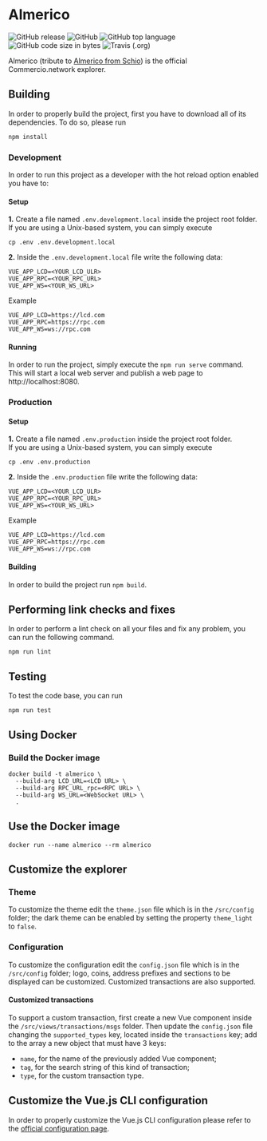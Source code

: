 # Almerico
![GitHub release](https://img.shields.io/github/release/commercionetwork/almerico.svg)
![GitHub](https://img.shields.io/github/license/commercionetwork/almerico.svg)
![GitHub top language](https://img.shields.io/github/languages/top/Commercionetwork/almerico.svg)
![GitHub code size in bytes](https://img.shields.io/github/languages/code-size/Commercionetwork/Almerico.svg)
![Travis (.org)](https://img.shields.io/travis/Commercionetwork/Almerico.svg)


Almerico (tribute to [Almerico from Schio](https://it.wikipedia.org/wiki/Almerico_da_Schio)) is the official \
Commercio.network explorer.


## Building
In order to properly build the project, first you have to download all of its dependencies. To do so, please run

```bash
npm install
``` 

### Development
In order to run this project as a developer with the hot reload option enabled you have to: 

#### Setup
**1.** Create a file named `.env.development.local` inside the project root folder.
If you are using a Unix-based system, you can simply execute
```shell
cp .env .env.development.local
``` 
 
**2.** Inside the `.env.development.local` file write the following data:
```
VUE_APP_LCD=<YOUR_LCD_ULR>
VUE_APP_RPC=<YOUR_RPC_URL>
VUE_APP_WS=<YOUR_WS_URL>
```
  
Example

```
VUE_APP_LCD=https://lcd.com
VUE_APP_RPC=https://rpc.com
VUE_APP_WS=ws://rpc.com
```

#### Running
In order to run the project, simply execute the `npm run serve` command.  
This will start a local web server and publish a web page to http://localhost:8080. 

### Production
#### Setup
**1.** Create a file named `.env.production` inside the project root folder.  
If you are using a Unix-based system, you can simply execute
```shell
cp .env .env.production
``` 
 
**2.** Inside the `.env.production` file write the following data:
```
VUE_APP_LCD=<YOUR_LCD_ULR>
VUE_APP_RPC=<YOUR_RPC_URL>
VUE_APP_WS=<YOUR_WS_URL>
```
  
Example

```
VUE_APP_LCD=https://lcd.com
VUE_APP_RPC=https://rpc.com
VUE_APP_WS=ws://rpc.com
```

#### Building
In order to build the project run `npm build`.

## Performing link checks and fixes 
In order to perform a lint check on all your files and fix any problem, you can run the following command.

```
npm run lint
```

## Testing
To test the code base, you can run
```
npm run test
```

## Using Docker
### Build the Docker image
```shell
docker build -t almerico \
  --build-arg LCD_URL=<LCD URL> \
  --build-arg RPC_URL_rpc=<RPC URL> \
  --build-arg WS_URL=<WebSocket URL> \
  .
```

## Use the Docker image
```shell
docker run --name almerico --rm almerico 
```

## Customize the explorer
### Theme
To customize the theme edit the `theme.json` file which is in the `/src/config` folder; the dark theme can be enabled by setting the property `theme_light` to `false`.

### Configuration
To customize the configuration edit the `config.json` file which is in the `/src/config` folder; logo, coins, address prefixes and sections to be displayed can be customized. Customized transactions are also supported.

#### Customized transactions
To support a custom transaction, first create a new Vue component inside the `/src/views/transactions/msgs` folder. Then update the `config.json` file changing the `supported_types` key, located inside the `transactions` key; add to the array a new object that must have 3 keys:
- `name`, for the name of the previously added Vue component;
- `tag`, for the search string of this kind of transaction;
- `type`, for the custom transaction type.


## Customize the Vue.js CLI configuration
In order to properly customize the Vue.js CLI configuration please refer to 
the [official configuration page](https://cli.vuejs.org/config/).
